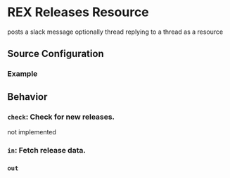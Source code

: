 # REX Releases Resource

posts a slack message optionally thread replying to a thread as a resource

## Source Configuration


### Example


## Behavior

### `check`: Check for new releases.

not implemented

### `in`: Fetch release data.

### `out`
